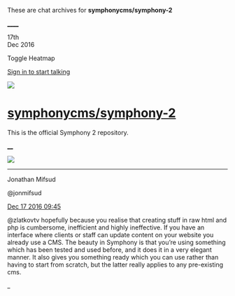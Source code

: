 These are chat archives for **symphonycms/symphony-2**

[__](/symphonycms/symphony-2/archives/2016/12/18)[__](/symphonycms/symphony-2/archives/2016/12/16)

17th  
Dec 2016

Toggle Heatmap

[Sign in to start talking](/login?action=login&button=archive-login)

![](https://avatars-02.gitter.im/group/iv/3/57542c45c43b8c601977197e?s=48)

#  [symphonycms/symphony-2](/symphonycms/symphony-2)

This is the official Symphony 2 repository.

[ __](/orgs/symphonycms/rooms "More symphonycms rooms")

![](https://avatars1.githubusercontent.com/u/859775?v=3&s=30)

____

Jonathan Mifsud

@jonmifsud

[Dec 17 2016
09:45](https://gitter.im/symphonycms/symphony-2?at=58550934058ca9673759fe75)

@zlatkovtv hopefully because you realise that creating stuff in raw html and
php is cumbersome, inefficient and highly ineffective. If you have an
interface where clients or staff can update content on your website you
already use a CMS. The beauty in Symphony is that you’re using something which
has been tested and used before, and it does it in a very elegant manner. It
also gives you something ready which you can use rather than having to start
from scratch, but the latter really applies to any pre-existing cms.

_


